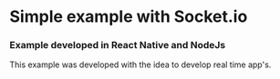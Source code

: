 # Simple example with Socket.io

### Example developed in React Native and NodeJs

This example was developed with the idea to develop real time app's.



